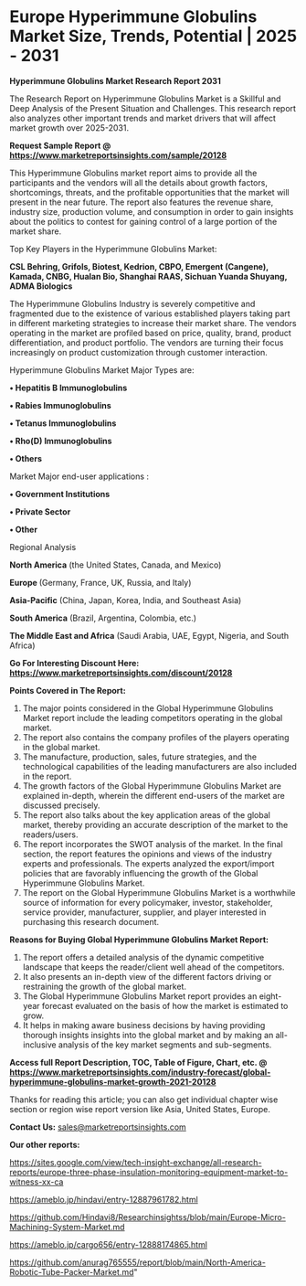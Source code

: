 # Europe Hyperimmune Globulins Market Size, Trends, Potential | 2025 - 2031

<strong>Hyperimmune Globulins Market Research Report 2031</strong>

The Research Report on Hyperimmune Globulins Market is a Skillful and Deep Analysis of the Present Situation and Challenges. This research report also analyzes other important trends and market drivers that will affect market growth over 2025-2031.

<strong>Request Sample Report @ <a href=https://www.marketreportsinsights.com/sample/20128>https://www.marketreportsinsights.com/sample/20128</a></strong>

This Hyperimmune Globulins market report aims to provide all the participants and the vendors will all the details about growth factors, shortcomings, threats, and the profitable opportunities that the market will present in the near future. The report also features the revenue share, industry size, production volume, and consumption in order to gain insights about the politics to contest for gaining control of a large portion of the market share.

Top Key Players in the Hyperimmune Globulins Market:

<strong>CSL Behring, Grifols, Biotest, Kedrion, CBPO, Emergent (Cangene), Kamada, CNBG, Hualan Bio, Shanghai RAAS, Sichuan Yuanda Shuyang, ADMA Biologics</strong>

The Hyperimmune Globulins Industry is severely competitive and fragmented due to the existence of various established players taking part in different marketing strategies to increase their market share. The vendors operating in the market are profiled based on price, quality, brand, product differentiation, and product portfolio. The vendors are turning their focus increasingly on product customization through customer interaction.

Hyperimmune Globulins Market Major Types are:

<strong>• Hepatitis B Immunoglobulins

• Rabies Immunoglobulins

• Tetanus Immunoglobulins

• Rho(D) Immunoglobulins

• Others</strong>

Market Major end-user applications :

<strong>• Government Institutions

• Private Sector

• Other</strong>

Regional Analysis

</u><strong><b>North America</b></strong> (the United States, Canada, and Mexico)

<strong><b>Europe </b></strong>(Germany, France, UK, Russia, and Italy)

<strong><b>Asia-Pacific</b></strong> (China, Japan, Korea, India, and Southeast Asia)

<strong><b>South America</b></strong> (Brazil, Argentina, Colombia, etc.)

<strong><b>The Middle East and Africa</b></strong> (Saudi Arabia, UAE, Egypt, Nigeria, and South Africa)

<strong>Go For Interesting Discount Here: <a href=https://www.marketreportsinsights.com/discount/20128>https://www.marketreportsinsights.com/discount/20128</a></strong>

<strong>Points Covered in The Report:</strong>
<ol>
  <li>The major points considered in the Global Hyperimmune Globulins Market report include the leading competitors operating in the global market.</li>
  <li>The report also contains the company profiles of the players operating in the global market.</li>
  <li>The manufacture, production, sales, future strategies, and the technological capabilities of the leading manufacturers are also included in the report.</li>
  <li>The growth factors of the Global Hyperimmune Globulins Market are explained in-depth, wherein the different end-users of the market are discussed precisely.</li>
  <li>The report also talks about the key application areas of the global market, thereby providing an accurate description of the market to the readers/users.</li>
  <li>The report incorporates the SWOT analysis of the market. In the final section, the report features the opinions and views of the industry experts and professionals. The experts analyzed the export/import policies that are favorably influencing the growth of the Global Hyperimmune Globulins Market.</li>
  <li>The report on the Global Hyperimmune Globulins Market is a worthwhile source of information for every policymaker, investor, stakeholder, service provider, manufacturer, supplier, and player interested in purchasing this research document.</li>
</ol>
<strong>Reasons for Buying Global Hyperimmune Globulins Market Report:</strong>

<ol>
  <li>The report offers a detailed analysis of the dynamic competitive landscape that keeps the reader/client well ahead of the competitors.</li>
  <li>It also presents an in-depth view of the different factors driving or restraining the growth of the global market.</li>
  <li>The Global Hyperimmune Globulins Market report provides an eight-year forecast evaluated on the basis of how the market is estimated to grow.</li>
  <li>It helps in making aware business decisions by having providing thorough insights insights into the global market and by making an all-inclusive analysis of the key market segments and sub-segments.</li>
</ol>
<strong>Access full Report Description, TOC, Table of Figure, Chart, etc. @ <a href=https://www.marketreportsinsights.com/industry-forecast/global-hyperimmune-globulins-market-growth-2021-20128>https://www.marketreportsinsights.com/industry-forecast/global-hyperimmune-globulins-market-growth-2021-20128</a></strong>


Thanks for reading this article; you can also get individual chapter wise section or region wise report version like Asia, United States, Europe.

<strong>Contact Us:</strong>
sales@marketreportsinsights.com

<strong>Our other reports:</strong>

<a href=https://sites.google.com/view/tech-insight-exchange/all-research-reports/europe-three-phase-insulation-monitoring-equipment-market-to-witness-xx-ca>https://sites.google.com/view/tech-insight-exchange/all-research-reports/europe-three-phase-insulation-monitoring-equipment-market-to-witness-xx-ca</a>

<a href=https://ameblo.jp/hindavi/entry-12887961782.html>https://ameblo.jp/hindavi/entry-12887961782.html</a>

<a href=https://github.com/Hindavi8/Researchinsightss/blob/main/Europe-Micro-Machining-System-Market.md>https://github.com/Hindavi8/Researchinsightss/blob/main/Europe-Micro-Machining-System-Market.md</a>

<a href=https://ameblo.jp/cargo656/entry-12888174865.html>https://ameblo.jp/cargo656/entry-12888174865.html</a>

<a href=https://github.com/anurag765555/report/blob/main/North-America-Robotic-Tube-Packer-Market.md>https://github.com/anurag765555/report/blob/main/North-America-Robotic-Tube-Packer-Market.md</a>"
